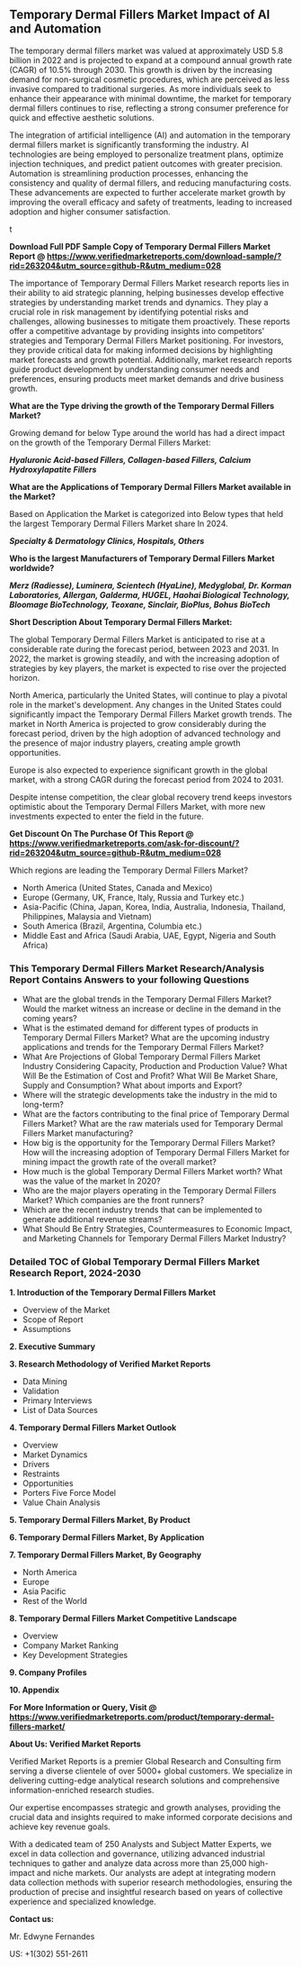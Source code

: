 <h2>Temporary Dermal Fillers Market Impact of AI and Automation</h2><p>The temporary dermal fillers market was valued at approximately USD 5.8 billion in 2022 and is projected to expand at a compound annual growth rate (CAGR) of 10.5% through 2030. This growth is driven by the increasing demand for non-surgical cosmetic procedures, which are perceived as less invasive compared to traditional surgeries. As more individuals seek to enhance their appearance with minimal downtime, the market for temporary dermal fillers continues to rise, reflecting a strong consumer preference for quick and effective aesthetic solutions.</p><p>The integration of artificial intelligence (AI) and automation in the temporary dermal fillers market is significantly transforming the industry. AI technologies are being employed to personalize treatment plans, optimize injection techniques, and predict patient outcomes with greater precision. Automation is streamlining production processes, enhancing the consistency and quality of dermal fillers, and reducing manufacturing costs. These advancements are expected to further accelerate market growth by improving the overall efficacy and safety of treatments, leading to increased adoption and higher consumer satisfaction.</p>t</p><p id="" class=""><strong>Download Full PDF Sample Copy of Temporary Dermal Fillers Market Report @ <a href="https://www.verifiedmarketreports.com/download-sample/?rid=263204&utm_source=github-R&utm_medium=028" target="_blank">https://www.verifiedmarketreports.com/download-sample/?rid=263204&utm_source=github-R&utm_medium=028</a></strong></p><p>The importance of&nbsp;Temporary Dermal Fillers Market research reports lies in their ability to aid strategic planning, helping businesses develop effective strategies by understanding market trends and dynamics. They play a crucial role in risk management by identifying potential risks and challenges, allowing businesses to mitigate them proactively. These reports offer a competitive advantage by providing insights into competitors' strategies and Temporary Dermal Fillers Market positioning. For investors, they provide critical data for making informed decisions by highlighting market forecasts and growth potential. Additionally, market research reports guide product development by understanding consumer needs and preferences, ensuring products meet market demands and drive business growth.</p><p><strong>What are the&nbsp;Type driving the growth of the Temporary Dermal Fillers Market?</strong></p><p id="" class="">Growing demand for below Type around the world has had a direct impact on the growth of the Temporary Dermal Fillers Market:</p><em><strong>Hyaluronic Acid-based Fillers, Collagen-based Fillers, Calcium Hydroxylapatite Fillers</strong></em></p><strong>What are the&nbsp;Applications&nbsp;of Temporary Dermal Fillers Market available in the Market?</strong></p><p id="" class="">Based on Application the Market is categorized into Below types that held the largest Temporary Dermal Fillers Market share In 2024.</p><em><strong>Specialty & Dermatology Clinics, Hospitals, Others</strong></em></p><strong>Who is the largest Manufacturers of Temporary Dermal Fillers Market worldwide?</strong></p><p><em><strong>Merz (Radiesse), Luminera, Scientech (HyaLine), Medyglobal, Dr. Korman Laboratories, Allergan, Galderma, HUGEL, Haohai Biological Technology, Bloomage BioTechnology, Teoxane, Sinclair, BioPlus, Bohus BioTech</strong></em></p><p id="" class=""><strong>Short Description About Temporary Dermal Fillers Market:</strong></p><p>The global Temporary Dermal Fillers Market is anticipated to rise at a considerable rate during the forecast period, between 2023 and 2031. In 2022, the market is growing steadily, and with the increasing adoption of strategies by key players, the market is expected to rise over the projected horizon.</p><p>North America, particularly the United States, will continue to play a pivotal role in the market's development. Any changes in the United States could significantly impact the Temporary Dermal Fillers Market growth trends. The market in North America is projected to grow considerably during the forecast period, driven by the high adoption of advanced technology and the presence of major industry players, creating ample growth opportunities.</p><p>Europe is also expected to experience significant growth in the global market, with a strong CAGR during the forecast period from 2024 to 2031.</p><p>Despite intense competition, the clear global recovery trend keeps investors optimistic about the Temporary Dermal Fillers Market, with more new investments expected to enter the field in the future.</p><p id="" class=""><strong>Get Discount On The Purchase Of This Report @ <a href="https://www.verifiedmarketreports.com/ask-for-discount/?rid=263204&utm_source=github-R&utm_medium=028" target="_blank">https://www.verifiedmarketreports.com/ask-for-discount/?rid=263204&utm_source=github-R&utm_medium=028</a></strong></p>Which regions are leading the Temporary Dermal Fillers Market?</p><ul><li>North America (United States, Canada and Mexico)</li><li>Europe (Germany, UK, France, Italy, Russia and Turkey etc.)</li><li>Asia-Pacific (China, Japan, Korea, India, Australia, Indonesia, Thailand, Philippines, Malaysia and Vietnam)</li><li>South America (Brazil, Argentina, Columbia etc.)</li><li>Middle East and Africa (Saudi Arabia, UAE, Egypt, Nigeria and South Africa)</li></ul><h3 id="" class="">This Temporary Dermal Fillers Market Research/Analysis Report Contains Answers to your following Questions</h3><ul><li>What are the global trends in the Temporary Dermal Fillers Market? Would the market witness an increase or decline in the demand in the coming years?</li><li>What is the estimated demand for different types of products in Temporary Dermal Fillers Market? What are the upcoming industry applications and trends for the Temporary Dermal Fillers Market?</li><li>What Are Projections of Global Temporary Dermal Fillers Market Industry Considering Capacity, Production and Production Value? What Will Be the Estimation of Cost and Profit? What Will Be Market Share, Supply and Consumption? What about imports and Export?</li><li>Where will the strategic developments take the industry in the mid to long-term?</li><li>What are the factors contributing to the final price of Temporary Dermal Fillers Market? What are the raw materials used for Temporary Dermal Fillers Market manufacturing?</li><li>How big is the opportunity for the Temporary Dermal Fillers Market? How will the increasing adoption of Temporary Dermal Fillers Market for mining impact the growth rate of the overall market?</li><li>How much is the global Temporary Dermal Fillers Market worth? What was the value of the market In 2020?</li><li>Who are the major players operating in the Temporary Dermal Fillers Market? Which companies are the front runners?</li><li>Which are the recent industry trends that can be implemented to generate additional revenue streams?</li><li>What Should Be Entry Strategies, Countermeasures to Economic Impact, and Marketing Channels for Temporary Dermal Fillers Market Industry?</li></ul><h3 id="" class="">Detailed TOC of Global Temporary Dermal Fillers Market Research Report, 2024-2030</h3><p id="" class=""><strong>1. Introduction of the Temporary Dermal Fillers Market</strong></p><ul><li>Overview of the Market</li><li>Scope of Report</li><li>Assumptions</li></ul><p id="" class=""><strong>2. Executive Summary</strong></p><p id="" class=""><strong>3. Research Methodology of Verified Market Reports</strong></p><ul><li>Data Mining</li><li>Validation</li><li>Primary Interviews</li><li>List of Data Sources</li></ul><p id="" class=""><strong>4. Temporary Dermal Fillers Market Outlook</strong></p><ul><li>Overview</li><li>Market Dynamics</li><li>Drivers</li><li>Restraints</li><li>Opportunities</li><li>Porters Five Force Model</li><li>Value Chain Analysis</li></ul><p id="" class=""><strong>5. Temporary Dermal Fillers Market, By Product</strong></p><p id="" class=""><strong>6. Temporary Dermal Fillers Market, By Application</strong></p><p id="" class=""><strong>7. Temporary Dermal Fillers Market, By Geography</strong></p><ul><li>North America</li><li>Europe</li><li>Asia Pacific</li><li>Rest of the World</li></ul><p id="" class=""><strong>8. Temporary Dermal Fillers Market Competitive Landscape</strong></p><ul><li>Overview</li><li>Company Market Ranking</li><li>Key Development Strategies</li></ul><p id="" class=""><strong>9. Company Profiles</strong></p><p id="" class=""><strong>10. Appendix</strong></p><p id="" class=""><strong>For More Information or Query, Visit @ <a href="https://www.verifiedmarketreports.com/product/temporary-dermal-fillers-market/" target="_blank">https://www.verifiedmarketreports.com/product/temporary-dermal-fillers-market/</a></strong></p><p id="" class=""><strong>About Us: Verified Market Reports</strong></p><p id="" class="">Verified Market Reports is a premier Global Research and Consulting firm serving a diverse clientele of over 5000+ global customers. We specialize in delivering cutting-edge analytical research solutions and comprehensive information-enriched research studies.</p><p id="" class="">Our expertise encompasses strategic and growth analyses, providing the crucial data and insights required to make informed corporate decisions and achieve key revenue goals.</p><p id="" class="">With a dedicated team of 250 Analysts and Subject Matter Experts, we excel in data collection and governance, utilizing advanced industrial techniques to gather and analyze data across more than 25,000 high-impact and niche markets. Our analysts are adept at integrating modern data collection methods with superior research methodologies, ensuring the production of precise and insightful research based on years of collective experience and specialized knowledge.</p><p id="" class=""><strong>Contact us:</strong></p><p id="" class="">Mr. Edwyne Fernandes</p><p id="" class="">US: +1(302) 551-2611</p>